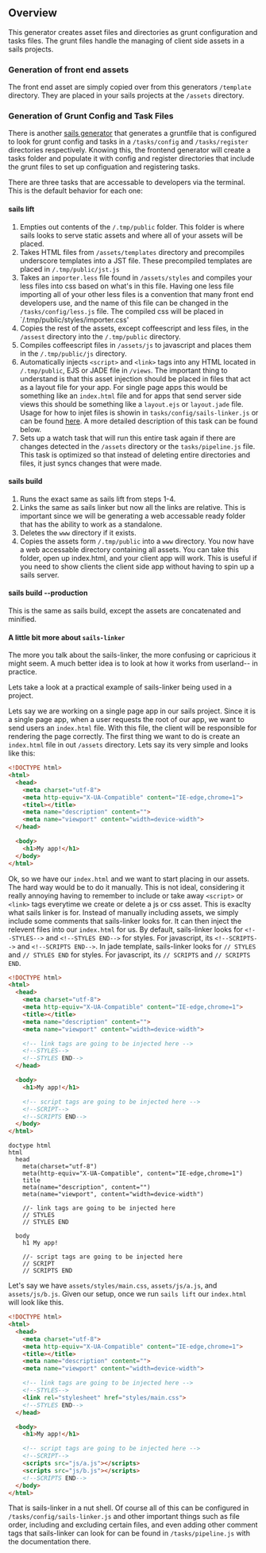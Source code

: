 ## Overview

This generator creates asset files and directories as grunt configuration and tasks files. The grunt files handle the managing of client side assets in a sails projects.

### Generation of front end assets
The front end asset are simply copied over from this generators `/template` directory. They are placed in your sails projects at the `/assets` directory.

### Generation of Grunt Config and Task Files
There is another [sails generator](https://github.com/balderdashy/sails-generate-gruntfile) that generates a gruntfile that is configured to look for grunt config and tasks in a `/tasks/config` and `/tasks/register` directories respectively. Knowing this, the frontend generator will create a tasks folder and populate it with config and register directories that include the grunt files to set up configuation and registering tasks.

There are three tasks that are accessable to developers via the terminal. This is the default behavior for each one:

#### sails lift
1. Empties out contents of the `/.tmp/public` folder. This folder is where sails looks to serve static assets and where all of your assets will be placed.
2. Takes HTML files from `/assets/templates` directory and precompiles underscore templates into a JST file. These precompiled templates are placed in `/.tmp/public/jst.js`
3. Takes an `importer.less` file found in `/assets/styles` and compiles your less files into css based on what's in this file. Having one less file importing all of your other less files is a convention that many front end developers use, and the name of this file can be changed in the `/tasks/config/less.js` file. The compiled css will be placed in `/.tmp/public/styles/importer.css'
4. Copies the rest of the assets, except coffeescript and less files, in the `/assest` directory into the `/.tmp/public` directory.
5. Compiles coffeescript files in `/assets/js` to javascript and places them in the `/.tmp/public/js` directory.
6. Automatically injects `<script>` and `<link>` tags into any HTML located in `/.tmp/public`, EJS or JADE file in `/views`.
The important thing to understand is that this asset injection should be placed in files that act as a layout file for your app. For single page apps this would be something like an `index.html` file and for apps that send server side views this should be something like a `layout.ejs` or `layout.jade` file. Usage for how to injet files is showin in `tasks/config/sails-linker.js` or can be found [here](https://github.com/Zolmeister/grunt-sails-linker). A more detailed description of this task can be found below.
7. Sets up a watch task that will run this entire task again if there are changes detected in the `/assets` directory or the `tasks/pipeline.js` file. This task is optimized so that instead of deleting entire directories and files, it just syncs changes that were made.

#### sails build
1. Runs the exact same as sails lift from steps 1-4.
2. Links the same as sails linker but now all the links are relative. This is important since we will be generating a web accessable ready folder that has the ability to work as a standalone.
3. Deletes the `www` directory if it exists.
4. Copies the assets form `/.tmp/public` into a `www` directory. You now have a web accessable directory containing all assets. You can take this folder, open up index.html, and your client app will work. This is useful if you need to show clients the client side app without having to spin up a sails server.

#### sails build --production
This is the same as sails build, except the assets are concatenated and minified.

#### A little bit more about `sails-linker`

The more you talk about the sails-linker, the more confusing or capricious it might seem.  A much better idea is to look at how it works from userland-- in practice.

Lets take a look at a practical example of sails-linker being used in a project.

Lets say we are working on a single page app in our sails project. Since it is a single page app, when a user requests the root of our app, we want to send users an `index.html` file. With this file, the client will be responsible for rendering the page correctly. The first thing we want to do is create an `index.html` file in out `/assets` directory. Lets say its very simple and looks like this:

```html
<!DOCTYPE html>
<html>
  <head>
    <meta charset="utf-8">
    <meta http-equiv="X-UA-Compatible" content="IE-edge,chrome=1">
    <titel></title>
    <meta name="description" content="">
    <meta name="viewport" content="width=device-width">
  </head>

  <body>
    <h1>My app!</h1>
  </body>
</html>
```

Ok, so we have our `index.html` and we want to start placing in our assets. The hard way would be to do it manually. This is not ideal, considering it really annoying having to remember to include or take away `<script>` or `<link>` tags everytime we create or delete a js or css asset. This is exaclty what sails linker is for. Instead of manually including assets, we simply include some comments that sails-linker looks for. It can then inject the relevent files into our `index.html` for us. By default, sails-linker looks for  `<!--STYLES-->` and `<!--STYLES END-->` for styles. For javascript, its `<!--SCRIPTS-->` and `<!--SCRIPTS END-->`. In jade template, sails-linker looks for  `// STYLES` and `// STYLES END` for styles. For javascript, its `// SCRIPTS` and `// SCRIPTS END`.

```html
<!DOCTYPE html>
<html>
  <head>
    <meta charset="utf-8">
    <meta http-equiv="X-UA-Compatible" content="IE-edge,chrome=1">
    <title></title>
    <meta name="description" content="">
    <meta name="viewport" content="width=device-width">

    <!-- link tags are going to be injected here -->
    <!--STYLES-->
    <!--STYLES END-->
  </head>

  <body>
    <h1>My app!</h1>

    <!-- script tags are going to be injected here -->
    <!--SCRIPT-->
    <!--SCRIPTS END-->
  </body>
</html>
```

```jade
doctype html
html
  head
    meta(charset="utf-8")
    meta(http-equiv="X-UA-Compatible", content="IE-edge,chrome=1")
    title
    meta(name="description", content="")
    meta(name="viewport", content="width=device-width")

    //- link tags are going to be injected here
    // STYLES
    // STYLES END

  body
    h1 My app!

    //- script tags are going to be injected here
    // SCRIPT
    // SCRIPTS END
```

Let's say we have `assets/styles/main.css`, `assets/js/a.js`,  and `assets/js/b.js`. Given our setup, once we run `sails lift` our `index.html` will look like this.

```html
<!DOCTYPE html>
<html>
  <head>
    <meta charset="utf-8">
    <meta http-equiv="X-UA-Compatible" content="IE-edge,chrome=1">
    <title></title>
    <meta name="description" content="">
    <meta name="viewport" content="width=device-width">

    <!-- link tags are going to be injected here -->
    <!--STYLES-->
    <link rel="stylesheet" href="styles/main.css">
    <!--STYLES END-->
  </head>

  <body>
    <h1>My app!</h1>

    <!-- script tags are going to be injected here -->
    <!--SCRIPT-->
    <scripts src="js/a.js"></scripts>
    <scripts src="js/b.js"></scripts>
    <!--SCRIPTS END-->
  </body>
</html>
```

That is sails-linker in a nut shell. Of course all of this can be configured in `/tasks/config/sails-linker.js` and other important things such as file order, including and excluding certain files, and even adding other comment tags that sails-linker can look for can be found in `/tasks/pipeline.js` with the documentation there.






